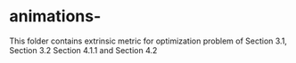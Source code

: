 # animations-
This folder contains extrinsic metric for optimization problem of Section 3.1, Section 3.2 Section 4.1.1 and Section 4.2
